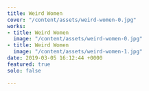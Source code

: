 ```yaml
---
title: Weird Women
cover: "/content/assets/weird-women-0.jpg"
works:
- title: Weird Women
  image: "/content/assets/weird-women-0.jpg"
- title: Weird Women
  image: "/content/assets/weird-women-1.jpg"
date: 2019-03-05 16:12:44 +0000
featured: true
solo: false

---
```


